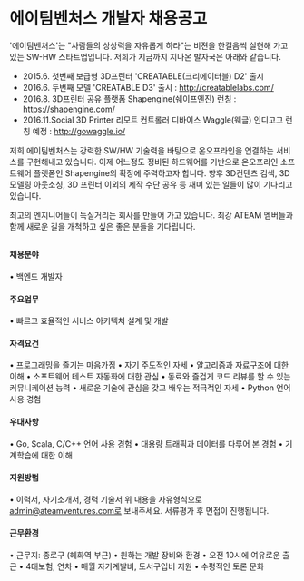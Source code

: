 # 에이팀벤처스 개발자 채용공고

'에이팀벤처스'는 "사람들의 상상력을 자유롭게 하라"는 비젼을 한걸음씩 실현해 가고 있는 SW-HW 스타트업입니다.
저희가 지금까지 지나온 발자국은 아래와 같습니다.

- 2015.6. 첫번째 보급형 3D프린터 'CREATABLE(크리에이터블) D2' 출시
- 2016.6. 두번째 모델 'CREATABLE D3' 출시 : http://creatablelabs.com/
- 2016.8. 3D프린터 공유 플랫폼 Shapengine(쉐이프엔진) 런칭 : https://shapengine.com/
- 2016.11.Social 3D Printer 리모트 컨트롤러 디바이스 Waggle(웨글) 인디고고 런칭 예정 : http://gowaggle.io/

저희 에이팀벤처스는 강력한 SW/HW 기술력을 바탕으로 온오프라인을 연결하는 서비스를 구현해내고 있습니다.
이제 어느정도 정비된 하드웨어를 기반으로 온오프라인 소프트웨어 플랫폼인 Shapengine의 확장에 주력하고자 합니다.
향후 3D컨텐츠 검색, 3D 모델링 아웃소싱, 3D 프린터 이외의 제작 수단 공유 등 재미 있는 일들이 많이 기다리고 있습니다.

최고의 엔지니어들이 득실거리는 회사를 만들어 가고 있습니다.
최강 ATEAM 멤버들과 함께 새로운 길을 개척하고 싶은 좋은 분들을 기다립니다.  
##
##
#### 채용분야
• 백엔드 개발자

#### 주요업무
• 빠르고 효율적인 서비스 아키텍처 설계 및 개발

#### 자격요건
• 프로그래밍을 즐기는 마음가짐
• 자기 주도적인 자세
• 알고리즘과 자료구조에 대한 이해
• 소프트웨어 테스트 자동화에 대한 관심
• 동료와 즐겁게 코드 리뷰를 할 수 있는 커뮤니케이션 능력
• 새로운 기술에 관심을 갖고 배우는 적극적인 자세
• Python 언어 사용 경험

#### 우대사항
• Go, Scala, C/C++ 언어 사용 경험
• 대용량 트래픽과 데이터를 다루어 본 경험
• 기계학습에 대한 이해

#### 지원방법
• 이력서, 자기소개서, 경력 기술서
위 내용을 자유형식으로 admin@ateamventures.com로 보내주세요. 서류평가 후 면접이 진행됩니다.

#### 근무환경
• 근무지: 종로구 (혜화역 부근)
• 원하는 개발 장비와 환경
• 오전 10시에 여유로운 출근
• 4대보험, 연차
• 매월 자기계발비, 도서구입비 지원
• 수평적인 토론 문화
